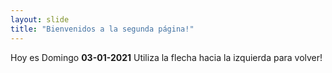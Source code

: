 ```yaml
---
layout: slide
title: "Bienvenidos a la segunda página!"
---
```

Hoy es Domingo **03-01-2021**
Utiliza la flecha hacia la izquierda para volver!
